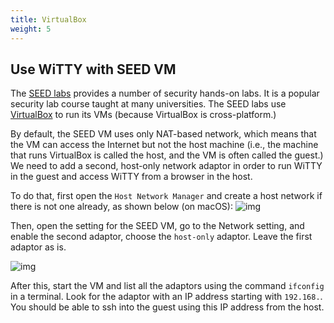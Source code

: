 ```yaml
---
title: VirtualBox
weight: 5
---
```


## Use WiTTY with SEED VM

The [SEED labs](https://seedsecuritylabs.org/Labs_20.04/) provides a number of security hands-on labs. It is a popular security lab course taught at many universities. The SEED labs use [VirtualBox](https://www.virtualbox.org/) to run its VMs (because VirtualBox is cross-platform.) 

By default, the SEED VM uses only NAT-based network, which means that the VM can access the Internet but not the host machine (i.e., the machine that runs VirtualBox is called the host, and the VM is often called the guest.) We need to add a second, host-only network adaptor in order to run WiTTY in the guest and access WiTTY from a browser in the host. 

To do that, first open the `Host Network Manager` and create a host network if there is not one already, as shown below (on macOS):
![img](/static/img/host.png)

Then, open the setting for the SEED VM, go to the Network setting, and enable the second adaptor, choose the `host-only` adaptor. Leave the first adaptor as is. 

![img](/static/img/adapter2.png)

After this, start the VM and list all the adaptors using the command `ifconfig` in a terminal. Look for the adaptor with an IP address starting with `192.168.`. You should be able to ssh into the guest using this IP address from the host.